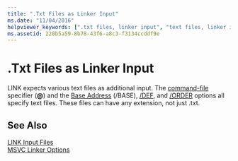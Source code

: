 ```yaml
---
title: ".Txt Files as Linker Input"
ms.date: "11/04/2016"
helpviewer_keywords: [".txt files, linker input", "text files, linker input", "txt files, linker input"]
ms.assetid: 220b5a59-8b78-43f6-a8c3-f3134ccddf9e
---
```

# .Txt Files as Linker Input

LINK expects various text files as additional input. The [command-file](linking.md) specifier (**\@**) and the [Base Address](base-base-address.md) (/BASE), [/DEF](def-specify-module-definition-file.md), and [/ORDER](order-put-functions-in-order.md) options all specify text files. These files can have any extension, not just .txt.

## See Also

[LINK Input Files](link-input-files.md)<br/>
[MSVC Linker Options](linker-options.md)